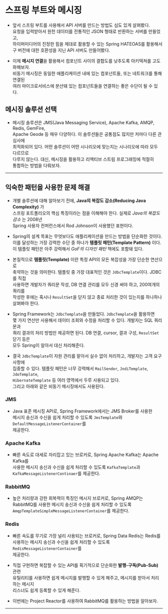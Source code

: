 # 스프링 부트와 메시징

- 앞서 스프링 부트를 사용해서 API 서버를 만드는 방법도 심도 있게 살펴봤다.  
  요청을 입력받아서 원천 데이터를 전통적인 JSON 형태로 반환하는 서버를 만들었고,  
  하이퍼미디어의 진정한 힘을 제대로 활용할 수 있는 Spring HATEOAS를 활용해서  
  구 버전에 대한 호환성을 지닌 API 서버도 만들어봤다.

- 이제 **메시지 연결**을 활용해서 컴포넌트 사이의 결합도를 낮추도록 아키텍쳐를 고도화해보자.  
  비동기 메시징은 동일한 애플리케이션 내에 있는 컴포넌트들, 또는 네트워크를 통해 연결된  
  여러 마이크로서비스에 분산돼 있는 컴포넌트들을 연결하는 좋은 수단이 될 수 있다.

## 메시징 솔루션 선택

- 메시징 솔루션은 JMS(Java Messaging Service), Apache Kafka, AMQP, Redis, GemFire,  
  Apache Geode 등 매우 다양하다. 이 솔루션들은 공통점도 많지만 저마다 다른 관심사에  
  최적화되어 있다. 어떤 솔루션이 어떤 시나리오에 맞는지는 시나리오에 따라 모두 다르므로  
  다루지 않는다. 대신, 메시징을 활용하고 리액티브 스트림 프로그래밍에 적절히  
  통합하는 방법을 다뤄보자.

<hr/>

## 익숙한 패턴을 사용한 문제 해결

- 개별 솔루션에 대해 알아보기 전에, **Java의 복잡도 감소(Reducing Java Complexity)** 가  
  스프링 포트폴리오의 핵심 특징이라는 점을 이해해야 한다. 실제로 _Java의 복잡도 감소_ 는 2008년  
  Spring 사용자 컨퍼런스에서 Rod Johnson이 사용했던 표현이다.

- Spring의 설계 목표는 무엇보다도 애플리케이션을 만드는 방법을 단순화한 것이다.  
  이를 달성하는 가장 강력한 수단 중 하나가 **템플릿 패턴(Template Pattern)** 이다.  
  이 템플릿 패턴은 아주 강력해서 _GoF의 디자인 패턴_ 책에도 포함돼 있다.

- 본질적으로 **템플릿(Template)** 이란 특정 API의 모든 복잡성을 가장 단순한 연산으로  
  축약하는 것을 의미한다. 템플릿 중 가장 대표적인 것은 `JdbcTemplate`이다. JDBC를 직접  
  사용하면 개발자가 쿼리문 작성, DB 연결 관리를 모두 신경 써야 하고, 200여개의 쿼리를  
  작성한 후에는 혹시나 `ResultSet`을 닫지 않고 종료 처리한 것이 있는지를 하나하나  
  살펴봐야 한다.

- Spring Framework는 `JdbcTemplate`을 만들었다. `JdbcTemplate`을 활용하면  
  몇 가지 연산만 사용해서 데이터 조회와 수정을 처리할 수 있다. 개발자는 SQL 쿼리문과  
  쿼리 결과의 처리 방법만 제공하면 된다. DB 연결, cursor, 결과 구성, `ResultSet` 닫기 등은  
  모두 Spring이 알아서 대신 처리해준다.

- 결국 `JdbcTemplate`이 자원 관리를 맡아서 실수 없이 처리하고, 개발자는 고객 요구사항에  
  집중할 수 있다. 템플릿 패턴은 너무 강력해서 `MailSender`, `JndiTemplate`, `JdoTemplate`,  
  `HibernateTemplate` 등 여러 영역에서 두루 사용되고 있다.  
  그리고 아래와 같은 비동기 메시징에서도 사용된다.

### JMS

- Java 표준 메시징 API로, Spring Framework에서는 JMS Broker를 사용한  
  메시지 송신과 수신을 쉽게 처리할 수 있도록 `JmsTemplate`와 `DefaultMessageListenerContainer`를  
  제공한다.

### Apache Kafka

- 빠른 속도로 대세로 자리잡고 있는 브로커로, Spring Apache Kafka는 Apache Kafka를  
  사용한 메시지 송신과 수신을 쉽게 처리할 수 있도록 `KafkaTemplate`과  
  `KafkaMessageListenerContinaer`를 제공한다.

### RabbitMQ

- 높은 처리량과 강한 회복력이 특징인 메시지 브로커로, Spring AMQP는  
  RabbitMQ를 사용한 메시지 송신과 수신을 쉽게 처리할 수 있도록  
  `AmqpTemplateSimpleMessageListenerContainer`를 제공한다.

### Redis

- 빠른 속도를 무기로 가장 널리 사용되는 브로커로, Spring Data Redis는 Redis를  
  사용하는 메시지 송신과 수신을 쉽게 처리할 수 있도록 `RedisMessageListenerContainer`를  
  제공한다.

- 직접 구현하면 복잡할 수 있는 API를 획기적으로 단순화한 **발행-구독(Pub-Sub)** 관련  
  유틸리티를 사용하면 쉽게 메시지를 발행할 수 있게 해주고, 메시지를 받아서 처리하는 메시지  
  리스너도 쉽게 등록할 수 있게 해준다.

- 이번에는 Project Reactor를 사용하여 RabbitMQ를 활용하는 방법을 알아보자.

<hr/>
